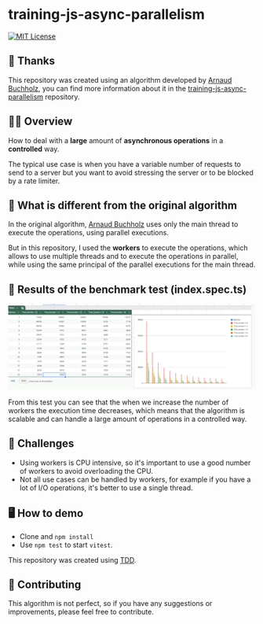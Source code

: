 # training-js-async-parallelism

[![MIT License](https://img.shields.io/badge/License-MIT-yellow.svg)](https://opensource.org/licenses/MIT)

## 💝 Thanks

This repository was created using an algorithm developed by [Arnaud Buchholz](https://github.com/ArnaudBuchholz), you can find more information about it in the [training-js-async-parallelism](https://github.com/ArnaudBuchholz/training-js-async-parallelism) repository.

## 🍁🦁 Overview

How to deal with a **large** amount of **asynchronous operations** in a **controlled** way.

The typical use case is when you have a variable number of requests to send to a server but you want to avoid stressing the server or to be blocked by a rate limiter.

## 🔁 What is different from the original algorithm 

In the original algorithm, [Arnaud Buchholz](https://github.com/ArnaudBuchholz) uses only the main thread to execute the operations, using parallel executions. 

But in this repository, I used the **workers** to execute the operations, which allows to use multiple threads and to execute the operations in parallel, while using the same principal of the parallel executions for the main thread.

## 🧪 Results of the benchmark test (index.spec.ts)

![Results of the benchmark](https://github.com/Achintha444/training-js-async-parallelism/blob/main/readme-images/image.png)

From this test you can see that the when we increase the number of workers the execution time decreases, which means that the algorithm is scalable and can handle a large amount of operations in a controlled way.

## 🔴 Challenges

- Using workers is CPU intensive, so it's important to use a good number of workers to avoid overloading the CPU.
- Not all use cases can be handled by workers, for example if you have a lot of I/O operations, it's better to use a single thread.

## 🖥️ How to demo

* Clone and `npm install`
* Use `npm test` to start `vitest`.

This repository was created using [TDD](https://martinfowler.com/bliki/TestDrivenDevelopment.html).

## 🤝 Contributing

This algorithm is not perfect, so if you have any suggestions or improvements, please feel free to contribute.
